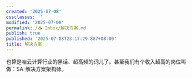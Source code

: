 ```yaml
---
created: '2025-07-08'
cssclasses: ''
modified: '2025-07-08'
permalink: /📥 Inbox/解决方案.md
publish: true
published: '2025-07-08T23:17:29.887+08:00'
title: 解决方案
---
```

也算是咱云计算行业的黑话、超高频的词儿了。甚至我们有个收入超高的岗位叫做：SA-解决方案架构师。
